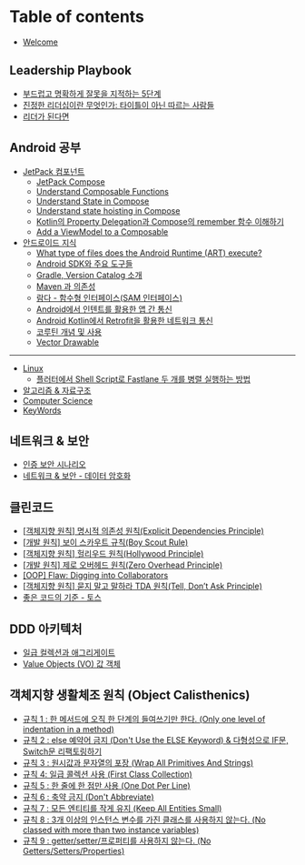 # Table of contents

* [Welcome](README.md)

## Leadership Playbook

* [부드럽고 명확하게 잘못을 지적하는 5단계](leadership-playbook/quickstart.md)
* [진정한 리더십이란 무엇인가: 타이틀이 아닌 따르는 사람들](leadership-playbook/quickstart-1.md)
* [리더가 된다면](leadership-playbook/publish-your-docs.md)

## Android 공부&#x20;

* [JetPack 컴포넌트](basics/jetpack/README.md)
  * [JetPack Compose](basics/jetpack/openapi.md)
  * [Understand Composable Functions](basics/jetpack/openapi-1.md)
  * [Understand State in Compose](basics/jetpack/openapi-2.md)
  * [Understand state hoisting in Compose](basics/jetpack/openapi-3.md)
  * [Kotlin의 Property Delegation과 Compose의 remember 함수 이해하기](basics/jetpack/openapi-4.md)
  * [Add a ViewModel to a Composable](basics/jetpack/openapi-5.md)
* [안드로이드 지식](android/undefined/README.md)
  * [What type of files does the Android Runtime (ART) execute?](android/undefined/editor.md)
  * [Android SDK와 주요 도구들](android/undefined/markdown.md)
  * [Gradle, Version Catalog 소개](android/undefined/images-and-media.md)
  * [Maven 과 의존성](android/undefined/interactive-blocks.md)
  * [람다 - 함수형 인터페이스(SAM 인터페이스)](android/undefined/integrations.md)
  * [Android에서 인텐트를 활용한 앱 간 통신](android/undefined/integrations-1.md)
  * [Android Kotlin에서 Retrofit을 활용한 네트워크 통신](android/undefined/integrations-2.md)
  * [코루틴 개념 및 사용](android/undefined/integrations-3.md)
  * [Vector Drawable](android/undefined/vector-drawable.md)

***

* [Linux](linux.md)
  * [플러터에서 Shell Script로 Fastlane 두 개를 병렬 실행하는 방법](linux/shell-script-fastlane.md)
* [알고리즘 & 자료구조](and.md)
* [Computer Science](computer-science.md)
* [KeyWords](keywords.md)

## 네트워크 & 보안

* [인증 보안 시나리오](and-1/undefined.md)
* [네트워크 & 보안 - 데이터 암호화](and-1/and.md)

## 클린코드

* [\[객체지향 원칙\] 명시적 의존성 원칙(Explicit Dependencies Principle)](undefined/explicit-dependencies-principle.md)
* [\[개발 원칙\] 보이 스카우트 규칙(Boy Scout Rule)](undefined/boy-scout-rule.md)
* [ \[객체지향 원칙\] 헐리우드 원칙(Hollywood Principle)](undefined/hollywood-principle.md)
* [\[개발 원칙\] 제로 오버헤드 원칙(Zero Overhead Principle)](undefined/zero-overhead-principle.md)
* [\[OOP\] Flaw: Digging into Collaborators](undefined/oop-flaw-digging-into-collaborators.md)
* [\[객체지향 원칙\] 묻지 말고 말하라 TDA 원칙(Tell, Don’t Ask Principle)](undefined/tda-tell-dont-ask-principle.md)
* [좋은 코드의 기준 - 토스](undefined/undefined.md)

## DDD 아키텍처

* [일급 컬렉션과 애그리게이트](ddd/undefined.md)
* [Value Objects (VO) 값 객체](ddd/value-objects-vo.md)

## 객체지향 생활체조 원칙 (Object Calisthenics)

* [규칙 1 :  한 메서드에 오직 한 단계의 들여쓰기만 한다. (Only one level of indentation in a method)](object-calisthenics/1-.-only-one-level-of-indentation-in-a-method.md)
* [규칙 2 : else 예약어 금지 (Don't Use the ELSE Keyword) & 다형성으로 IF문, Switch문 리팩토링하기](object-calisthenics/2-else-dont-use-the-else-keyword.md)
* [규칙 3 : 원시값과 문자열의 포장 (Wrap All Primitives And Strings)](object-calisthenics/3-wrap-all-primitives-and-strings.md)
* [규칙 4: 일급 콜렉션 사용 (First Class Collection)](object-calisthenics/4-first-class-collection.md)
* [규칙 5 : 한 줄에 한 점만 사용 (One Dot Per Line)](object-calisthenics/5-one-dot-per-line.md)
* [규칙 6 : 축약 금지 (Don't Abbreviate)](object-calisthenics/6-dont-abbreviate.md)
* [규칙 7 : 모든 엔티티를 작게 유지 (Keep All Entities Small)](object-calisthenics/7-keep-all-entities-small.md)
* [규칙 8 : 3개 이상의 인스턴스 변수를 가진 클래스를 사용하지 않는다.  (No classed with more than two instance variables)](object-calisthenics/8-3-.-no-classed-with-more-than-two-instance-variables.md)
* [규칙 9 : getter/setter/프로퍼티를 사용하지 않는다. (No Getters/Setters/Properties)](object-calisthenics/9-getter-setter-.-no-getters-setters-properties.md)

